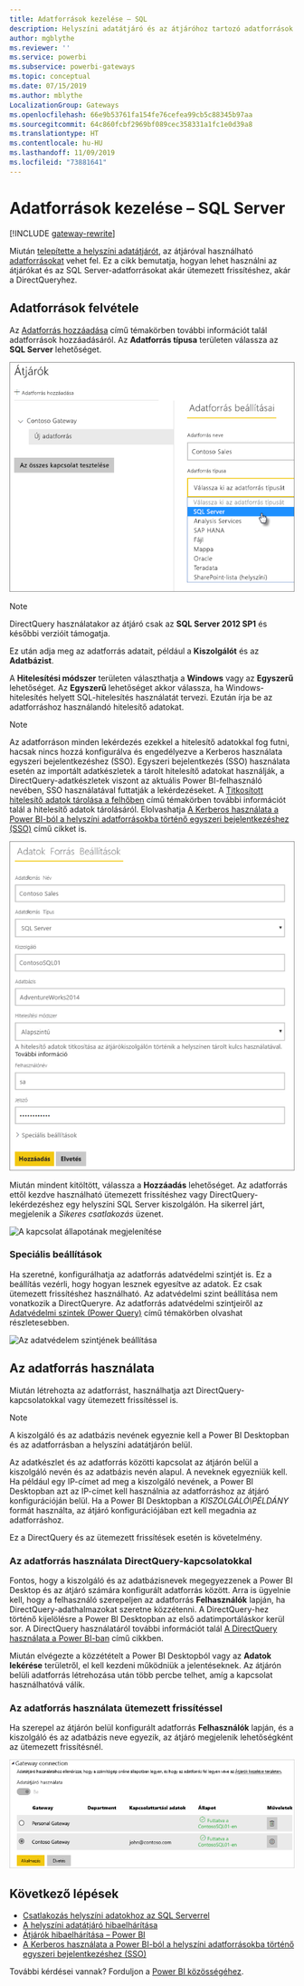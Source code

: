 ```yaml
---
title: Adatforrások kezelése – SQL
description: Helyszíni adatátjáró és az átjáróhoz tartozó adatforrások kezelése.
author: mgblythe
ms.reviewer: ''
ms.service: powerbi
ms.subservice: powerbi-gateways
ms.topic: conceptual
ms.date: 07/15/2019
ms.author: mblythe
LocalizationGroup: Gateways
ms.openlocfilehash: 66e9b53761fa154fe76cefea99cb5c88345b97aa
ms.sourcegitcommit: 64c860fcbf2969bf089cec358331a1fc1e0d39a8
ms.translationtype: HT
ms.contentlocale: hu-HU
ms.lasthandoff: 11/09/2019
ms.locfileid: "73881641"
---
```

# <a name="manage-your-data-source---sql-server"></a>Adatforrások kezelése – SQL Server

[!INCLUDE [gateway-rewrite](includes/gateway-rewrite.md)]

Miután [telepítette a helyszíni adatátjárót](/data-integration/gateway/service-gateway-install), az átjáróval használható [adatforrásokat](service-gateway-data-sources.md#add-a-data-source) vehet fel. Ez a cikk bemutatja, hogyan lehet használni az átjárókat és az SQL Server-adatforrásokat akár ütemezett frissítéshez, akár a DirectQueryhez.

## <a name="add-a-data-source"></a>Adatforrások felvétele

Az [Adatforrás hozzáadása](service-gateway-data-sources.md#add-a-data-source) című témakörben további információt talál adatforrások hozzáadásáról. Az **Adatforrás típusa** területen válassza az **SQL Server** lehetőséget.

![Az SQL Server-adatforrás kiválasztása](media/service-gateway-enterprise-manage-sql/datasourcesettings2.png)

> [!NOTE]
> DirectQuery használatakor az átjáró csak az **SQL Server 2012 SP1** és későbbi verzióit támogatja.

Ez után adja meg az adatforrás adatait, például a **Kiszolgálót** és az **Adatbázist**. 

A **Hitelesítési módszer** területen választhatja a **Windows** vagy az **Egyszerű** lehetőséget. Az **Egyszerű** lehetőséget akkor válassza, ha Windows-hitelesítés helyett SQL-hitelesítés használatát tervezi. Ezután írja be az adatforráshoz használandó hitelesítő adatokat.

> [!NOTE]
> Az adatforráson minden lekérdezés ezekkel a hitelesítő adatokkal fog futni, hacsak nincs hozzá konfigurálva és engedélyezve a Kerberos használata egyszeri bejelentkezéshez (SSO). Egyszeri bejelentkezés (SSO) használata esetén az importált adatkészletek a tárolt hitelesítő adatokat használják, a DirectQuery-adatkészletek viszont az aktuális Power BI-felhasználó nevében, SSO használatával futtatják a lekérdezéseket. A [Titkosított hitelesítő adatok tárolása a felhőben](service-gateway-data-sources.md#store-encrypted-credentials-in-the-cloud) című témakörben további információt talál a hitelesítő adatok tárolásáról. Elolvashatja [A Kerberos használata a Power BI-ból a helyszíni adatforrásokba történő egyszeri bejelentkezéshez (SSO)](service-gateway-sso-kerberos.md) című cikket is.

![Adatforrás-beállítások kitöltése](media/service-gateway-enterprise-manage-sql/datasourcesettings3.png)

Miután mindent kitöltött, válassza a **Hozzáadás** lehetőséget. Az adatforrás ettől kezdve használható ütemezett frissítéshez vagy DirectQuery-lekérdezéshez egy helyszíni SQL Server kiszolgálón. Ha sikerrel járt, megjelenik a *Sikeres csatlakozás* üzenet.

![A kapcsolat állapotának megjelenítése](media/service-gateway-enterprise-manage-sql/datasourcesettings4.png)

### <a name="advanced-settings"></a>Speciális beállítások

Ha szeretné, konfigurálhatja az adatforrás adatvédelmi szintjét is. Ez a beállítás vezérli, hogy hogyan lesznek egyesítve az adatok. Ez csak ütemezett frissítéshez használható. Az adatvédelmi szint beállítása nem vonatkozik a DirectQueryre. Az adatforrás adatvédelmi szintjeiről az [Adatvédelmi szintek (Power Query)](https://support.office.com/article/Privacy-levels-Power-Query-CC3EDE4D-359E-4B28-BC72-9BEE7900B540) című témakörben olvashat részletesebben.

![Az adatvédelem szintjének beállítása](media/service-gateway-enterprise-manage-sql/datasourcesettings9.png)

## <a name="use-the-data-source"></a>Az adatforrás használata

Miután létrehozta az adatforrást, használhatja azt DirectQuery-kapcsolatokkal vagy ütemezett frissítéssel is.

> [!NOTE]
> A kiszolgáló és az adatbázis nevének egyeznie kell a Power BI Desktopban és az adatforrásban a helyszíni adatátjárón belül.

Az adatkészlet és az adatforrás közötti kapcsolat az átjárón belül a kiszolgáló nevén és az adatbázis nevén alapul. A neveknek egyezniük kell. Ha például egy IP-címet ad meg a kiszolgáló nevének, a Power BI Desktopban azt az IP-címet kell használnia az adatforráshoz az átjáró konfigurációján belül. Ha a Power BI Desktopban a *KISZOLGÁLÓ\PÉLDÁNY* formát használta, az átjáró konfigurációjában ezt kell megadnia az adatforráshoz.

Ez a DirectQuery és az ütemezett frissítések esetén is követelmény.

### <a name="use-the-data-source-with-directquery-connections"></a>Az adatforrás használata DirectQuery-kapcsolatokkal

Fontos, hogy a kiszolgáló és az adatbázisnevek megegyezzenek a Power BI Desktop és az átjáró számára konfigurált adatforrás között. Arra is ügyelnie kell, hogy a felhasználó szerepeljen az adatforrás **Felhasználók** lapján, ha DirectQuery-adathalmazokat szeretne közzétenni. A DirectQuery-hez történő kijelölésre a Power BI Desktopban az első adatimportáláskor kerül sor. A DirectQuery használatáról további információt talál [A DirectQuery használata a Power BI-ban](desktop-use-directquery.md) című cikkben.

Miután elvégezte a közzétételt a Power BI Desktopból vagy az **Adatok lekérése** területről, el kell kezdeni működniük a jelentéseknek. Az átjárón belüli adatforrás létrehozása után több percbe telhet, amíg a kapcsolat használhatóvá válik.

### <a name="use-the-data-source-with-scheduled-refresh"></a>Az adatforrás használata ütemezett frissítéssel

Ha szerepel az átjárón belül konfigurált adatforrás **Felhasználók** lapján, és a kiszolgáló és az adatbázis neve egyezik, az átjáró megjelenik lehetőségként az ütemezett frissítésnél.

![A felhasználók megjelenítése](media/service-gateway-enterprise-manage-sql/powerbi-gateway-enterprise-schedule-refresh.png)

## <a name="next-steps"></a>Következő lépések

* [Csatlakozás helyszíni adatokhoz az SQL Serverrel](service-gateway-sql-tutorial.md)
* [A helyszíni adatátjáró hibaelhárítása](/data-integration/gateway/service-gateway-tshoot)
* [Átjárók hibaelhárítása – Power BI](service-gateway-onprem-tshoot.md)
* [A Kerberos használata a Power BI-ból a helyszíni adatforrásokba történő egyszeri bejelentkezéshez (SSO)](service-gateway-sso-kerberos.md)

További kérdései vannak? Forduljon a [Power BI közösségéhez](https://community.powerbi.com/).

